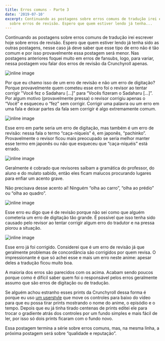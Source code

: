 ```yaml
---
title: Erros comuns - Parte 3
date: '2019-07-10'
excerpt: Continuando as postagens sobre erros comuns de tradução irei escrever hoje
  sobre erros de revisão. Espero que quem estiver lendo já tenha...
---
```




Continuando as postagens sobre erros comuns de tradução irei escrever hoje sobre erros de revisão. Espero que quem estiver lendo já tenha sido as outras postagens, nesse caso já deve saber que esse tipo de erro não é tão comum e por isso provavelmente essa postagem será menor. Nas postagens anteriores foquei muito em erros de fansubs, logo, para variar, nessa postagem vou falar dos erros de revisão da Crunchyroll apenas.

![inline image](https://i.imgur.com/WFkLSYG.png)

Por que eu chamo isso de um erro de revisão e não um erro de digitação? Porque provavelmente quem cometeu esse erro foi o revisor ao tentar corrigir "Você fez o Sadaharu [...]" para “Vocês fizeram o Sadaharu [...]”. Por algum motivo (provavelmente pressa) o revisor corrigiu apenas o “Você” e esqueceu o “fez” sem corrigir. Corrigir uma palavra ou um erro em uma fala e deixar partes da fala sem corrigir é algo extremamente comum.

![inline image](https://i.imgur.com/Utm8qyu.png)

Esse erro em parte seria um erro de digitação, mas também é um erro de revisão: nessa fala o termo “caça-níqueis” é, em japonês, “pachinko”. Provavelmente o revisor ficou mais preocupado se seria melhor manter esse termo em japonês ou não que esqueceu que “caça-níquéis” está errado.

![inline image](https://i.imgur.com/5y1WTcH.png)

Geralmente é cobrado que revisores saibam a gramática do professor, do aluno e do mulato sabido, então eles ficam malucos procurando lugares para enfiar um acento grave.

Não precisava desse acento aí! Ninguém “olha ao carro”, “olha ao prédio” ou “olha ao quadro”.

![inline image](https://i.imgur.com/8iyjfvc.png)

Esse erro eu digo que é de revisão porque não sei como que alguém cometeria um erro de digitação tão grande. É possível que isso tenha sido causado pelo revisor ao tentar corrigir algum erro do tradutor e na pressa piorou a situação.

![inline image](https://i.imgur.com/MfzVojm.png)

Esse erro já foi corrigido. Considerei que é um erro de revisão já que geralmente problemas de concordância são corrigidos por quem revisa. O impressionante é que só achei esse e mais um erro neste anime: apesar deles a tradução ficou muito boa.

A maioria dos erros são parecidos com os acima. Acabam sendo poucos porque como é difícil saber quem foi o responsável pelos erros geralmente assumo que são erros de digitação ou de tradução.

Se alguém achou estranho esses prints da Crunchyroll dessa forma é porque eu uso [um userstyle](https://gist.github.com/qgustavor/3370ea15c57807911b2a32e6c0bb1096) que move os controles para baixo do vídeo para que eu possa tirar prints mostrando o nome do anime, o episódio e o tempo. Depois que eu já tinha tirado centenas de prints editei ele para trocar o gradiente atrás dos controles por um fundo simples e mais fácil de ler, por isso só dois prints ficaram com o fundo novo.

Essa postagem termina a série sobre erros comuns, mas, na mesma linha, a próxima postagem será sobre “qualidade e reputação”.